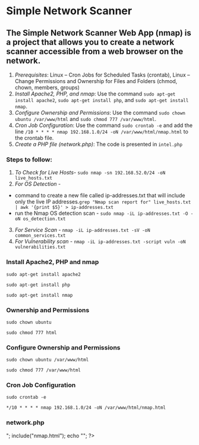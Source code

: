 # Simple Network Scanner

## The Simple Network Scanner Web App (nmap) is a project that allows you to create a network scanner accessible from a web browser on the network.
1. *Prerequisites*: Linux – Cron Jobs for Scheduled Tasks (crontab), Linux – Change Permissions and Ownership for Files and Folders (chmod, chown, members, groups)
2. *Install Apache2, PHP, and nmap*: Use the command `sudo apt-get install apache2`, `sudo apt-get install php`, and `sudo apt-get install nmap`.
3. *Configure Ownership and Permissions*: Use the command `sudo chown ubuntu /var/www/html` and `sudo chmod 777 /var/www/html`.
4. *Cron Job Configuration*: Use the command `sudo crontab -e` and add the line `/10 * * * * nmap 192.168.1.0/24 -oN /var/www/html/nmap.html` to the crontab file.
5. *Create a PHP file (network.php)*: The code is presented in `intel.php`

### Steps to follow:
1. *To Check for Live Hosts*- `sudo nmap -sn 192.168.52.0/24 -oN live_hosts.txt`
2. *For OS Detection* -
  
- command to create a new file called ip-addresses.txt that will include only the live IP addresses.`grep "Nmap scan report for" live_hosts.txt | awk '{print $5}' > ip-addresses.txt`
- run the Nmap OS detection scan - `sudo nmap -iL ip-addresses.txt -O -oN os_detection.txt`


3. *For Service Scan* - `nmap -iL ip-addresses.txt -sV -oN common_services.txt`
4. *For Vulnerability scan* - `nmap -iL ip-addresses.txt -script vuln -oN vulnerabilities.txt`


### Install Apache2, PHP and nmap

`sudo apt-get install apache2`

`sudo apt-get install php` 

`sudo apt-get install nmap`

###  Ownership and Permissions

`sudo chown ubuntu`

`sudo chmod 777 html`

### Configure Ownership and Permissions

`sudo chown ubuntu /var/www/html`

`sudo chmod 777 /var/www/html`

### Cron Job Configuration

`sudo crontab -e`

`*/10 * * * * nmap 192.168.1.0/24 -oN /var/www/html/nmap.html`

### network.php

<?php

echo "Server Timestamp: ";
echo date("h:i:sa");

echo "<pre>";
include("nmap.html");
echo "</pre>";

?>
